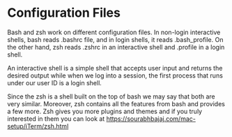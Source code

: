 # Configuration Files
Bash and zsh work on different configuration files. In non-login interactive shells, bash reads .bashrc file, and in login shells, it reads .bash_profile. On the other hand, zsh reads .zshrc in an interactive shell and .profile in a login shell.

An interactive shell is a simple shell that accepts user input and returns the desired output while when we log into a session, the first process that runs under our user ID is a login shell.

Since the zsh is a shell built on the top of bash we may say that both are very similar. Moreover, zsh contains all the features from bash and provides a few more. Zsh gives you more plugins and themes and if you truly interested in them you can look at https://sourabhbajaj.com/mac-setup/iTerm/zsh.html
